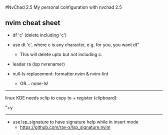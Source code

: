 #NvChad 2.5
My personal configuration with nvchad 2.5

nvim cheat sheet
-------------------------------------

- df 'c' (delete including 'c')

- use dt 'c', where c is any character, e.g. for you, you want dt"
  - This will delete upto but not including c.

- leader ra (lsp nvrenamer)

- null-ls replacement: formatter.nvim & nvim-lint
  - OR... none-ls!

-------------------------------------

linux KDE needs xclip to copy to + register (clipboard):

"+y

-------------------------------------

- use lsp_signature to have signature help while in insert mode
  - https://github.com/ray-x/lsp_signature.nvim
